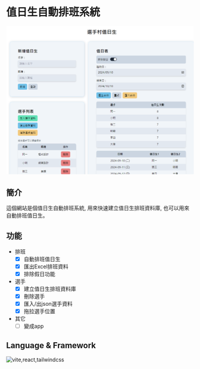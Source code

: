 # 值日生自動排班系統

![alt text](./docs/image.png)

## 簡介

這個網站是個值日生自動排班系統, 用來快速建立值日生排班資料庫, 也可以用來自動排班值日生。

## 功能
- 排班
  - [x] 自動排班值日生
  - [x] 匯出Excel排班資料
  - [x] 排除假日功能
- 選手
  - [x] 建立值日生排班資料庫
  - [x] 刪除選手
  - [x] 匯入/出json選手資料
  - [x] 拖拉選手位置
- 其它
  - [ ] 變成app

## Language & Framework

![vite,react,tailwindcss](https://skillicons.dev/icons?theme=light&i=vite,react,tailwindcss)

